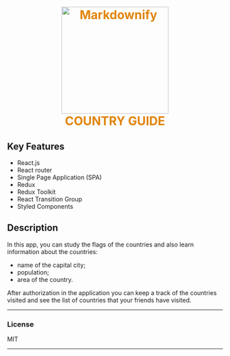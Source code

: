 <h1 align="center">
  <br>
  <a  
style="text-decoration: none; color: #e1840b;"
href="https://myvisitedcountries.netlify.app/">
<img src="https://myvisitedcountries.netlify.app/img/shared/logo_sm.png" alt="Markdownify" width="250">
  <br>
  COUNTRY GUIDE
  <br>
</a>
</h1>

## Key Features

* React.js
* React router
* Single Page Application (SPA)
* Redux
* Redux Toolkit
* React Transition Group
* Styled Components

## Description

In this app, you can study the flags of the countries and also learn information about the countries:
- name of the capital city;
- population;
- area of the country.

After authorization in the application you can keep a track of the countries visited and see the list of countries
that your friends have visited.

---
### License

MIT

---
